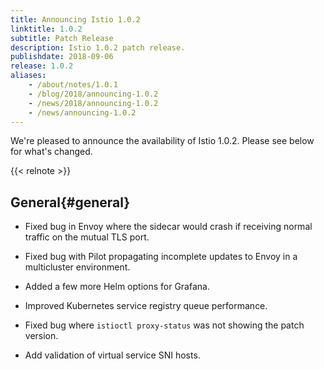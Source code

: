 ```yaml
---
title: Announcing Istio 1.0.2
linktitle: 1.0.2
subtitle: Patch Release
description: Istio 1.0.2 patch release.
publishdate: 2018-09-06
release: 1.0.2
aliases:
    - /about/notes/1.0.1
    - /blog/2018/announcing-1.0.2
    - /news/2018/announcing-1.0.2
    - /news/announcing-1.0.2
---
```


We're pleased to announce the availability of Istio 1.0.2. Please see below for what's changed.

{{< relnote >}}

## General{#general}

- Fixed bug in Envoy where the sidecar would crash if receiving normal traffic on the mutual TLS port.

- Fixed bug with Pilot propagating incomplete updates to Envoy in a multicluster environment.

- Added a few more Helm options for Grafana.

- Improved Kubernetes service registry queue performance.

- Fixed bug where `istioctl proxy-status` was not showing the patch version.

- Add validation of virtual service SNI hosts.
